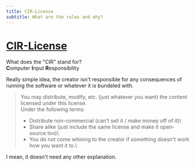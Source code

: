 ```yaml
---
title: CIR-License
subtitle: What are the rules and why?
---
```


<!-- THIS SITE IS LICENSED UNDER THE CIR-LICENSE. FOR MORE INFO VISIT https://github.com/Yuri010/CIR-License/
ORIGINAL CAN BE FOUND AT https://github.com/Yuri010/CIR-License/blob/main/License.md -->

# [CIR-License](https://github.com/Yuri010/CIR-License)
What does the "CIR" stand for?\
**C**omputer **I**nput **R**esponsibility

Really simple idea, the creator isn't responsible for any consequences of running the software or whatever it is bundeled with.

>You may distribute, modify, etc. (just whatever you want) the content licensed under this license.\
> Under the following terms:
> 
> - Distribute non-commercial (can't sell it / make money off of it)\
> - Share alike (just include the same license and make it open-source too)\
> - You do not come whining to the creator if something doesn't work how you want it to.\

I mean, it doesn't need any other explanation.
